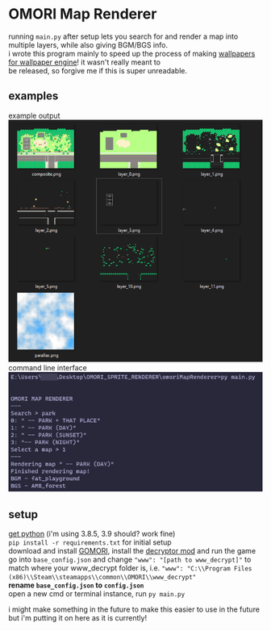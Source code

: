 # OMORI Map Renderer
running `main.py` after setup lets you search for and render a map into multiple layers, while also giving BGM/BGS info.<br>
i wrote this program mainly to speed up the process of making [wallpapers for wallpaper engine](https://steamcommunity.com/sharedfiles/filedetails/?id=2395161461)! it wasn't really meant to<br>be released, so forgive me if this is super unreadable.
## examples
example output ![example output](./screenshots/output.png)<br>
command line interface ![command line interface](./screenshots/cli.png)
## setup
[get python](https://www.python.org/downloads/) (i'm using 3.8.5, 3.9 should? work fine)<br>
`pip install -r requirements.txt` for initial setup<br>
download and install [GOMORI](https://github.com/Gilbert142/gomori/releases), install the [decryptor mod](https://cdn.discordapp.com/attachments/794907202346942535/795093929536126986/decryptor.zip) and run the game<br>
go into `base_config.json` and change `"www": "[path to www_decrypt]"` to match where your www_decrypt folder is, i.e. `"www": "C:\\Program Files (x86)\\Steam\\steamapps\\common\\OMORI\\www_decrypt"`<br>
__rename `base_config.json` to `config.json`__<br>
open a new cmd or terminal instance, run `py main.py`

i might make something in the future to make this easier to use in the future but i'm putting it on here as it is currently!